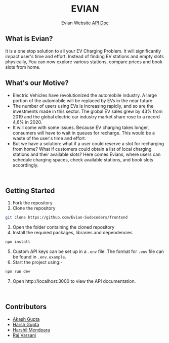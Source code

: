 <div align="center">
  <h1>EVIAN</h1>
  <p>
    Evian Website
    <a href="https://evian.azurewebsites.net/">
    API Doc
  </a>
  </p>
</div>

## What is Evian?
It is a one stop solution to all your EV Charging Problem. It will significantly impact user's time and effort. Instead of finding EV stations and empty slots physically, You can now explore various stations, compare prices and book slots from home.

## What's our Motive?

<ul>
<li>Electric Vehicles have revolutionized the automobile industry. A large portion of the automobile will be replaced by EVs in the near future
</li>
<li>
The number of users using EVs is increasing rapidly, and so are the investments made in this sector. The global EV sales grew by 43% from 2019 and the global electric car industry market share rose to a record 4,6% in 2020.
</li>
<li>
It will come with some issues. Because EV charging takes longer, consumers will have to wait in queues for recharge. This would be a waste of the user's time and effort. 
</li>
<li>
But we have a solution: what if a user could reserve a slot for recharging from home? What if customers could obtain a list of local charging stations and their available slots? 
Here comes Evians, where users can schedule charging spaces, check available stations, and book slots accordingly.
</li>
</ul>
<br/>

## Getting Started

1. Fork the repository
2. Clone the repository

```sh
git clone https://github.com/Evian-Sudocoders/frontend
```

3. Open the folder containing the cloned repository
4. Install the required packages, libraries and dependencies

```sh
npm install
```

5. Custom API keys can be set up in a `.env` file. The format for `.env` file can be found in `.env.example`.
6. Start the project using:-

```sh
npm run dev
```

7. Open http://localhost:3000 to view the API documentation.

<br/>

## Contributors

- [Akash Gupta](https://github.com/akashgupta1909)
- [Harsh Gupta](https://github.com/harshgupta1249)
- [Harshil Mendpara](https://github.com/HarshilMendpara)
- [Raj Varsani](https://github.com/RajVarsani)
